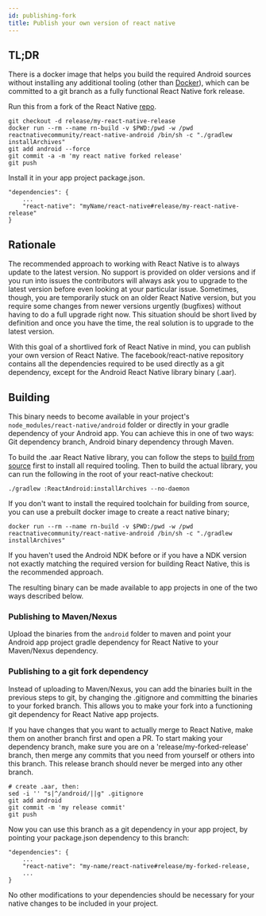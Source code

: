 ```yaml
---
id: publishing-fork
title: Publish your own version of react native
---
```


TL;DR
---
There is a docker image that helps you build the required Android sources without installing any additional tooling (other than [Docker](https://www.docker.com/)), which can be committed to a git branch as a fully functional React Native fork release.

Run this from a fork of the React Native [repo](https://github.com/facebook/react-native).
```
git checkout -d release/my-react-native-release
docker run --rm --name rn-build -v $PWD:/pwd -w /pwd reactnativecommunity/react-native-android /bin/sh -c "./gradlew installArchives"
git add android --force
git commit -a -m 'my react native forked release'
git push
```

Install it in your app project package.json.
```
"dependencies": {
    ...
    "react-native": "myName/react-native#release/my-react-native-release"
}
```

Rationale
---
The recommended approach to working with React Native is to always update to the latest version. No support is provided on older versions and if you run into issues the contributors will always ask you to upgrade to the latest version before even looking at your particular issue. Sometimes, though, you are temporarily stuck on an older React Native version, but you require some changes from newer versions urgently (bugfixes) without having to do a full upgrade right now. This situation should be short lived by definition and once you have the time, the real solution is to upgrade to the latest version.

With this goal of a shortlived fork of React Native in mind, you can publish your own version of React Native. The facebook/react-native repository contains all the dependencies required to be used directly as a git dependency, except for the Android React Native library binary (.aar).

Building
---

 This binary needs to become available in your project's `node_modules/react-native/android` folder or directly in your gradle dependency of your Android app. You can achieve this in one of two ways: Git dependency branch, Android binary dependency through Maven.

 To build the .aar React Native library, you can follow the steps to [build from source](building-from-source.md) first to install all required tooling. Then to build the actual library, you can run the following in the root of your react-native checkout:
 ```$bash
./gradlew :ReactAndroid:installArchives --no-daemon
 ```

If you don't want to 
install the required toolchain for building from source, you can use a prebuilt docker image to create a react native binary;
 ```
 docker run --rm --name rn-build -v $PWD:/pwd -w /pwd reactnativecommunity/react-native-android /bin/sh -c "./gradlew installArchives"
```
If you haven't used the Android NDK before or if you have a NDK version not exactly matching the required version for building React Native, this is the recommended approach.
 
The resulting binary can be made available to app projects in one of the two ways described below.

### Publishing to Maven/Nexus
Upload the binaries from the `android` folder to maven and point your Android app project gradle dependency for React Native to your Maven/Nexus dependency.

### Publishing to a git fork dependency
Instead of uploading to Maven/Nexus, you can add the binaries built in the previous steps to git, by changing the .gitignore and committing the binaries to your forked branch. This allows you to make your fork into a functioning git dependency for React Native app projects.

If you have changes that you want to actually merge to React Native, make them on another branch first and open a PR. To start making your dependency branch, make sure you are on a 'release/my-forked-release' branch, then merge any commits that you need from yourself or others into this branch. This release branch should never be merged into any other branch. 

```$bash
# create .aar, then:
sed -i '' "s|^/android/||g" .gitignore
git add android
git commit -m 'my release commit'
git push
```

Now you can use this branch as a git dependency in your app project, by pointing your package.json dependency to this branch:

```
"dependencies": {
    ...
    "react-native": "my-name/react-native#release/my-forked-release,
    ...
}
```

No other modifications to your dependencies should be necessary for your native changes to be included in your project.

